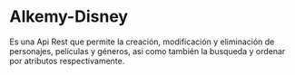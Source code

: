 # Alkemy-Disney
Es una Api Rest que permite la creación, modificación y eliminación de personajes, películas y géneros, asi como también la busqueda y ordenar por atributos respectivamente.

